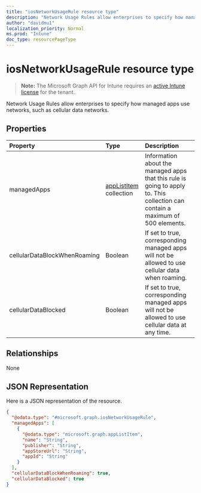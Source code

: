 ```yaml
---
title: "iosNetworkUsageRule resource type"
description: "Network Usage Rules allow enterprises to specify how managed apps use networks, such as cellular data networks."
author: "davidmu1"
localization_priority: Normal
ms.prod: "Intune"
doc_type: resourcePageType
---
```


# iosNetworkUsageRule resource type

> **Note:** The Microsoft Graph API for Intune requires an [active Intune license](https://go.microsoft.com/fwlink/?linkid=839381) for the tenant.

Network Usage Rules allow enterprises to specify how managed apps use networks, such as cellular data networks.

## Properties
|Property|Type|Description|
|:---|:---|:---|
|managedApps|[appListItem](../resources/intune-deviceconfig-applistitem.md) collection|Information about the managed apps that this rule is going to apply to. This collection can contain a maximum of 500 elements.|
|cellularDataBlockWhenRoaming|Boolean|If set to true, corresponding managed apps will not be allowed to use cellular data when roaming.|
|cellularDataBlocked|Boolean|If set to true, corresponding managed apps will not be allowed to use cellular data at any time.|

## Relationships
None

## JSON Representation
Here is a JSON representation of the resource.
<!-- {
  "blockType": "resource",
  "@odata.type": "microsoft.graph.iosNetworkUsageRule"
}
-->
``` json
{
  "@odata.type": "#microsoft.graph.iosNetworkUsageRule",
  "managedApps": [
    {
      "@odata.type": "microsoft.graph.appListItem",
      "name": "String",
      "publisher": "String",
      "appStoreUrl": "String",
      "appId": "String"
    }
  ],
  "cellularDataBlockWhenRoaming": true,
  "cellularDataBlocked": true
}
```




